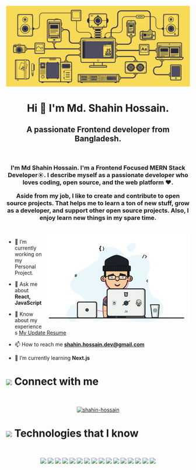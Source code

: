 ![MasterHead](./shahin.gif)

<h1 align="center">Hi 👋 I'm Md. Shahin Hossain.</h1>
<h2 align="center">A passionate Frontend developer from Bangladesh.</h2>
<br/>

<h3 align="center">I'm Md Shahin Hossain. I'm a Frontend Focused MERN Stack Developer☀️. I describe myself as a passionate developer who loves coding, open source, and the web platform ❤️.

Aside from my job, I like to create and contribute to open source projects. That helps me to learn a ton of new stuff, grow as a developer, and support other open source projects. Also, I enjoy learn new things in my spare time.</h3>

<br/>
<img align="right" width="400" src="./shahin-hossain.gif" alt="muhammadnurulahsan" />

- 🔭 I’m currently working on my Personal Project.

- 💬 Ask me about **React, JavaScript**

- 📄 Know about my experiences [My Update Resume](https://drive.google.com/file/d/1H_1gnJtZPPmx0iU6zrWi6RQD3lH5S91s/view)

- 📫 How to reach me **shahin.hossain.dev@gmail.com**

- 🌱 I’m currently learning **Next.js**

<h1><img src = "https://media2.giphy.com/media/QssGEmpkyEOhBCb7e1/giphy.gif?cid=ecf05e47a0n3gi1bfqntqmob8g9aid1oyj2wr3ds3mg700bl&rid=giphy.gif" width='50'/>&nbsp;Connect with me</h1>
<br/>

<p align="center">
<a  target="_blank" href="https://www.linkedin.com/in/shahin-hossain"><img align="center" src="https://raw.githubusercontent.com/rahuldkjain/github-profile-readme-generator/master/src/images/icons/Social/linked-in-alt.svg" alt="shahin-hossain" height="30" width="40" /></a>

<h1><img src = "https://media2.giphy.com/media/QssGEmpkyEOhBCb7e1/giphy.gif?cid=ecf05e47a0n3gi1bfqntqmob8g9aid1oyj2wr3ds3mg700bl&rid=giphy.gif" width='50'/>&nbsp;Technologies that I know</h1>

<br>
<p align="center">
<img src="https://img.shields.io/badge/HTML5-E34F26?style=for-the-badge&logo=html5&logoColor=white" height="25"/> <img src="https://img.shields.io/badge/CSS3-1572B6?style=for-the-badge&logo=css3&logoColor=white" height="25"/> <img src="https://img.shields.io/badge/javascript-F7DF1E.svg?&style=for-the-badge&logo=javascript&logoColor=white" height="25"/> <img src="https://img.shields.io/badge/React-20232A?style=for-the-badge&logo=react&logoColor=61DAFB" height="25"/> <img src="https://img.shields.io/badge/React_Router-CA4245?style=for-the-badge&logo=react-router&logoColor=white" height="25"/>  <img src="https://img.shields.io/badge/Bootstrap-563D7C?style=for-the-badge&logo=bootstrap&logoColor=white" height="25"/> <img src="https://img.shields.io/badge/Tailwind_CSS-38B2AC?style=for-the-badge&logo=tailwind-css&logoColor=white" height="25"/> <img src="https://img.shields.io/badge/Netlify-00C7B7?style=for-the-badge&logo=netlify&logoColor=white" height="25"/>  <img src="https://img.shields.io/badge/firebase-FFCA28.svg?&style=for-the-badge&logo=firebase&logoColor=white" height="25"/> <img src="https://img.shields.io/badge/Node.js-43853D?style=for-the-badge&logo=node.js&logoColor=white" height="25"/>
<img src="https://img.shields.io/badge/Express.js-000000?style=for-the-badge&logo=express&logoColor=white"/>
<img src="https://img.shields.io/badge/Font_Awesome-339AF0?style=for-the-badge&logo=fontawesome&logoColor=white"/>
<img src="https://img.shields.io/badge/JWT-000000?style=for-the-badge&logo=JSON%20web%20tokens&logoColor=white"/>
<img src="https://img.shields.io/badge/-MongoDB-4DB33D?style=flat&logo=mongodb&logoColor=FFFFFF" height="25"/>
<img src="https://img.shields.io/badge/GIT-E44C30?style=for-the-badge&logo=git&logoColor=white"/>
<img src="https://img.shields.io/badge/GitHub-100000?style=for-the-badge&logo=github&logoColor=white"/>
</p>
<br />

